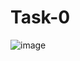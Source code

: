 # Task-0
![image](https://user-images.githubusercontent.com/79413366/124483160-b07f9300-ddb2-11eb-8e9b-cd1c6054be3e.png)
